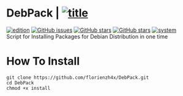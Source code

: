 # DebPack | [![title](https://img.shields.io/badge/DebPack-V1.0-red.svg?style=popout)](https://github.com/florienzh4x/DebPack/)
[![edition](https://img.shields.io/badge/Stable-Edition-blue.svg?style=popout)](https://github.com/florienzh4x/DebPack/)
[![GitHub issues](https://img.shields.io/github/issues/florienzh4x/DebPack.svg?style=popout)](https://github.com/florienzh4x/DebPack/issues)
[![GitHub stars](https://img.shields.io/github/stars/florienzh4x/DebPack.svg?style=popout)](https://github.com/florienzh4x/DebPack/stargazers)
[![GitHub stars](https://img.shields.io/github/stars/florienzh4x/DebPack.svg?style=popout)](https://github.com/florienzh4x/DebPack/stargazers)
[![system](https://img.shields.io/badge/System-32%7C64-orange.svg?style=popout)](https://github.com/florienzh4x/DebPack/)
<br>
Script for Installing Packages for Debian Distribution in one time

# How To Install
```
git clone https://github.com/florienzh4x/DebPack.git
cd DebPack
chmod +x install
```
